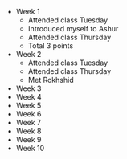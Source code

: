 - Week 1
	+ Attended class Tuesday
	+ Introduced myself to Ashur
	+ Attended class Thursday
	+ Total 3 points
- Week 2
	+ Attended class Tuesday
	+ Attended class Thursday
	+ Met Rokhshid
- Week 3
- Week 4
- Week 5
- Week 6
- Week 7
- Week 8
- Week 9
- Week 10
